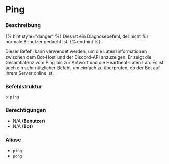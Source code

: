 # Ping

### Beschreibung

{% hint style="danger" %}
Dies ist ein Diagnosebefehl, der nicht für normale Benutzer gedacht ist.
{% endhint %}

Dieser Befehl kann verwendet werden, um die Latenzinformationen zwischen dem Bot-Host und der Discord-API anzuzeigen. Er zeigt die Gesamtlatenz vom Ping bis zur Antwort und die Heartbeat-Latenz an. Es ist auch ein sehr nützlicher Befehl, um einfach zu überprüfen, ob der Bot auf Ihrem Server online ist.

### Befehlstruktur

```
p!ping
```

### **Berechtigungen**

* N/A **\(Benutzer\)**
* N/A **\(Bot\)**

### Aliase

* `ping`
* `pong`

